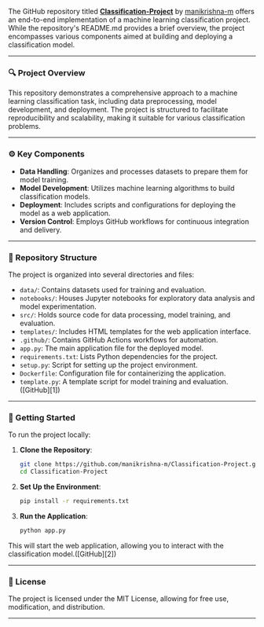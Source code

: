 The GitHub repository titled **[Classification-Project](https://github.com/manikrishna-m/Classification-Project)** by [manikrishna-m](https://github.com/manikrishna-m) offers an end-to-end implementation of a machine learning classification project. While the repository's README.md provides a brief overview, the project encompasses various components aimed at building and deploying a classification model.

---

### 🔍 Project Overview

This repository demonstrates a comprehensive approach to a machine learning classification task, including data preprocessing, model development, and deployment. The project is structured to facilitate reproducibility and scalability, making it suitable for various classification problems.

---

### ⚙️ Key Components

* **Data Handling**: Organizes and processes datasets to prepare them for model training.
* **Model Development**: Utilizes machine learning algorithms to build classification models.
* **Deployment**: Includes scripts and configurations for deploying the model as a web application.
* **Version Control**: Employs GitHub workflows for continuous integration and delivery.

---

### 📁 Repository Structure

The project is organized into several directories and files:

* `data/`: Contains datasets used for training and evaluation.
* `notebooks/`: Houses Jupyter notebooks for exploratory data analysis and model experimentation.
* `src/`: Holds source code for data processing, model training, and evaluation.
* `templates/`: Includes HTML templates for the web application interface.
* `.github/`: Contains GitHub Actions workflows for automation.
* `app.py`: The main application file for the deployed model.
* `requirements.txt`: Lists Python dependencies for the project.
* `setup.py`: Script for setting up the project environment.
* `Dockerfile`: Configuration file for containerizing the application.
* `template.py`: A template script for model training and evaluation.([GitHub][1])

---

### 🚀 Getting Started

To run the project locally:

1. **Clone the Repository**:

   ```bash
   git clone https://github.com/manikrishna-m/Classification-Project.git
   cd Classification-Project
   ```



2. **Set Up the Environment**:

   ```bash
   pip install -r requirements.txt
   ```



3. **Run the Application**:

   ```bash
   python app.py
   ```



This will start the web application, allowing you to interact with the classification model.([GitHub][2])

---

### 📄 License

The project is licensed under the MIT License, allowing for free use, modification, and distribution.

---

